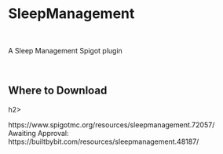 <h1>SleepManagement</h1><br>
<p>A Sleep Management Spigot plugin</p><br>
<h2> Where to Download</h2>h2>
<p>https://www.spigotmc.org/resources/sleepmanagement.72057/<br>
Awaiting Approval: https://builtbybit.com/resources/sleepmanagement.48187/</p>
